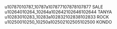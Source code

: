 u10787010787_10787a107877107878107877 SALE
u10264010264_10264a102642102646102644 TANYA
u10283010283_10283a102832102838102833 ROCK
u10250010250_10250a102502102505102500 KONDO
